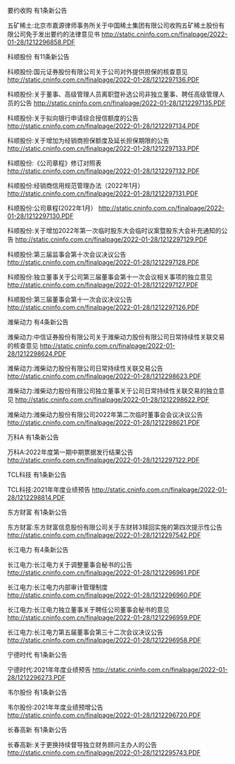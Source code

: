 要约收购 有1条新公告 

五矿稀土:北京市嘉源律师事务所关于中国稀土集团有限公司收购五矿稀土股份有限公司免于发出要约的法律意见书 http://static.cninfo.com.cn/finalpage/2022-01-28/1212296858.PDF 

科顺股份 有11条新公告 

科顺股份:国元证券股份有限公司关于公司对外提供担保的核查意见 http://static.cninfo.com.cn/finalpage/2022-01-28/1212297136.PDF 

科顺股份:关于董事、高级管理人员离职暨补选公司非独立董事、聘任高级管理人员的公告 http://static.cninfo.com.cn/finalpage/2022-01-28/1212297135.PDF 

科顺股份:关于拟向银行申请综合授信额度的公告 http://static.cninfo.com.cn/finalpage/2022-01-28/1212297134.PDF 

科顺股份:关于增加为经销商担保额度及延长担保期限的公告 http://static.cninfo.com.cn/finalpage/2022-01-28/1212297133.PDF 

科顺股份:《公司章程》修订对照表 http://static.cninfo.com.cn/finalpage/2022-01-28/1212297132.PDF 

科顺股份:经销商信用规范管理办法（2022年1月） http://static.cninfo.com.cn/finalpage/2022-01-28/1212297131.PDF 

科顺股份:公司章程(2022年1月） http://static.cninfo.com.cn/finalpage/2022-01-28/1212297130.PDF 

科顺股份:关于增加2022年第一次临时股东大会临时议案暨股东大会补充通知的公告 http://static.cninfo.com.cn/finalpage/2022-01-28/1212297129.PDF 

科顺股份:第三届监事会第十次会议决议公告 http://static.cninfo.com.cn/finalpage/2022-01-28/1212297128.PDF 

科顺股份:独立董事关于公司第三届董事会第十一次会议相关事项的独立意见 http://static.cninfo.com.cn/finalpage/2022-01-28/1212297127.PDF 

科顺股份:第三届董事会第十一次会议决议公告 http://static.cninfo.com.cn/finalpage/2022-01-28/1212297126.PDF 

潍柴动力 有4条新公告 

潍柴动力:中信证券股份有限公司关于潍柴动力股份有限公司日常持续性关联交易的核查意见 http://static.cninfo.com.cn/finalpage/2022-01-28/1212298624.PDF 

潍柴动力:潍柴动力股份有限公司日常持续性关联交易公告 http://static.cninfo.com.cn/finalpage/2022-01-28/1212298623.PDF 

潍柴动力:潍柴动力股份有限公司独立董事关于公司日常持续性关联交易的独立意见 http://static.cninfo.com.cn/finalpage/2022-01-28/1212298622.PDF 

潍柴动力:潍柴动力股份有限公司2022年第二次临时董事会会议决议公告 http://static.cninfo.com.cn/finalpage/2022-01-28/1212298621.PDF 

万科A 有1条新公告 

万科A:2022年度第一期中期票据发行结果公告 http://static.cninfo.com.cn/finalpage/2022-01-28/1212297122.PDF 

TCL科技 有1条新公告 

TCL科技:2021年年度业绩预告 http://static.cninfo.com.cn/finalpage/2022-01-28/1212298814.PDF 

东方财富 有1条新公告 

东方财富:东方财富信息股份有限公司关于东财转3赎回实施的第四次提示性公告 http://static.cninfo.com.cn/finalpage/2022-01-28/1212297542.PDF 

长江电力 有4条新公告 

长江电力:长江电力关于调整董事会秘书的公告 http://static.cninfo.com.cn/finalpage/2022-01-28/1212296961.PDF 

长江电力:长江电力内部审计管理制度 http://static.cninfo.com.cn/finalpage/2022-01-28/1212296960.PDF 

长江电力:长江电力独立董事关于聘任公司董事会秘书的意见 http://static.cninfo.com.cn/finalpage/2022-01-28/1212296959.PDF 

长江电力:长江电力第五届董事会第三十二次会议决议公告 http://static.cninfo.com.cn/finalpage/2022-01-28/1212296958.PDF 

宁德时代 有1条新公告 

宁德时代:2021年年度业绩预告 http://static.cninfo.com.cn/finalpage/2022-01-28/1212296273.PDF 

韦尔股份 有1条新公告 

韦尔股份:2021年年度业绩预增公告 http://static.cninfo.com.cn/finalpage/2022-01-28/1212296720.PDF 

长春高新 有1条新公告 

长春高新:关于更换持续督导独立财务顾问主办人的公告 http://static.cninfo.com.cn/finalpage/2022-01-28/1212295743.PDF 

